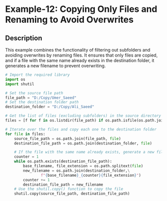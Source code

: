 # Example-12: Copying Only Files and Renaming to Avoid Overwrites

## Description


This example combines the functionality of filtering out subfolders and avoiding overwrites by renaming files. It ensures that only files are copied, and if a file with the same name already exists in the destination folder, it generates a new filename to prevent overwriting.


```python
# Import the required library
import os
import shutil

# Set the source file path
file_path = "D:/Copy/Umer_Saeed"
# Set the destination folder path
destination_folder = "D:/Copy/Ali_Saeed"

# Get the list of files (excluding subfolders) in the source directory
files = [f for f in os.listdir(file_path) if os.path.isfile(os.path.join(file_path, f))]

# Iterate over the files and copy each one to the destination folder
for file in files:
    source_file_path = os.path.join(file_path, file)
    destination_file_path = os.path.join(destination_folder, file)

    # If the file with the same name already exists, generate a new filename
    counter = 1
    while os.path.exists(destination_file_path):
        base_filename, file_extension = os.path.splitext(file)
        new_filename = os.path.join(destination_folder,\
                f"{base_filename}_{counter}{file_extension}")
        counter += 1
        destination_file_path = new_filename
    # Use the shutil.copy() function to copy the file
    shutil.copy(source_file_path, destination_file_path)
```
